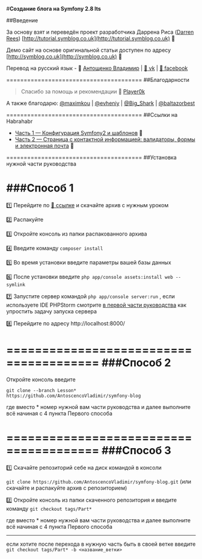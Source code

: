 #**Создание блога на Symfony 2.8 lts**


##Введение


За основу взят и переведён проект разработчика Даррена Риса ([Darren Rees](https://twitter.com/dsyph3r))   [http://tutorial.symblog.co.uk](http://tutorial.symblog.co.uk) :pushpin: 

Демо сайт на основе оригинальной статьи доступен по адресу    [http://symblog.co.uk](http://symblog.co.uk) :pushpin:

Перевод на русский язык - :bust_in_silhouette: [Антощенко Владимир](mailto:antoscenco@gmail.com) | [:link: vk](http://vk.com/devseaavi88) | [:link: facebook](https://www.facebook.com/seamanavi) 

=======================================
##Благодарности

> Спасибо за помощь и рекомендации :bust_in_silhouette: [Player0k](https://github.com/player0k)

А также благодарю:
 [@maximkou](https://habrahabr.ru/users/maximkou/) | [@evheniy](https://habrahabr.ru/users/evheniy/) | [@Big_Shark](https://habrahabr.ru/users/Big_Shark/) | [@baltazorbest](https://habrahabr.ru/users/baltazorbest/) 


=======================================
##Ссылки на Habrahabr

+ [Часть 1 — Конфигурация Symfony2 и шаблонов](https://habrahabr.ru/post/301760/) :pushpin:
+ [Часть 2 — Страница с контактной информацией: валидаторы, формы и электронная почта](https://habrahabr.ru/post/302032/) :pushpin:

=======================================
##Установка нужной части руководства

###Способ 1
=======================================

:one: Перейдите по [:link: ссылке](https://github.com/AntoscencoVladimir/symfony-blog/releases) и скачайте архив с нужным уроком

:two: Распакуйте

:three: Откройте консоль из папки распакованного архива 

:four: Введите команду  ```composer install```

:five: Во время установки введите параметры вашей базы данных

:six: После установки введите  ```php app/console assets:install web --symlink```

:seven: Запустите сервер командой  ```php app/console server:run``` , если используете IDE PHPStorm смотрите [в первой части руководства](https://habrahabr.ru/post/301760/) как упростить задачу запуска сервера

:eight: Перейдите по адресу http://localhost:8000/

=======================================
###Способ 2
=======================================

Откройте консоль введите 

```git clone --branch Lesson* https://github.com/AntoscencoVladimir/symfony-blog```

где вместо * номер нужной вам части руководства и далее выполните всё начиная с 4 пункта Первого способа

=======================================
###Способ 3
=======================================

:one: Скачайте репозиторий себе на диск командой в консоли 

```git clone https://github.com/AntoscencoVladimir/symfony-blog.git``` (или скачайте и распакуйте архив с репозиторием)

:two: Откройте консоль из папки скаченного репозитория и введите команду ```git checkout tags/Part*```

где вместо * номер нужной вам части руководства и далее выполните всё начиная с 4 пункта Первого способа

------------------------------------------------------------------------------------------------------------------

если хотите после перехода в нужную часть быть в своей ветке введите
 ```git checkout tags/Part* -b <название_ветки>```